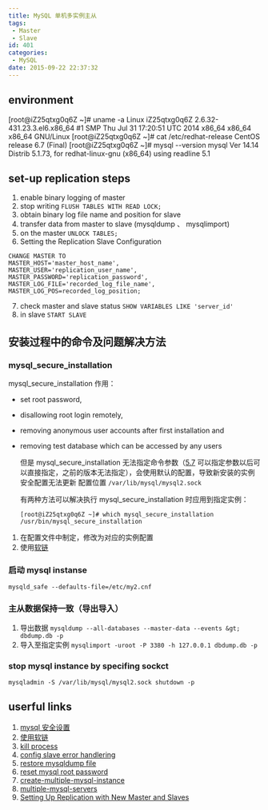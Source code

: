 ```yaml
---
title: MySQL 单机多实例主从
tags:
 - Master
 - Slave
id: 401
categories:
 - MySQL
date: 2015-09-22 22:37:32
---
```


## environment

  [root@iZ25qtxg0q6Z ~]# uname -a
  Linux iZ25qtxg0q6Z 2.6.32-431.23.3.el6.x86_64 #1 SMP Thu Jul 31 17:20:51 UTC 2014 x86_64 x86_64 x86_64 GNU/Linux
  [root@iZ25qtxg0q6Z ~]# cat /etc/redhat-release
  CentOS release 6.7 (Final)
  [root@iZ25qtxg0q6Z ~]# mysql --version
  mysql Ver 14.14 Distrib 5.1.73, for redhat-linux-gnu (x86_64) using readline 5.1
  

## set-up replication steps

1. enable binary logging of master
2. stop writing `FLUSH TABLES WITH READ LOCK;`
3. obtain binary log file name and position for slave
4. transfer data from master to slave (mysqldump 、 mysqlimport)
5. on the master `UNLOCK TABLES;`
6. Setting the Replication Slave Configuration
  ```
  CHANGE MASTER TO
  MASTER_HOST='master_host_name',
  MASTER_USER='replication_user_name',
  MASTER_PASSWORD='replication_password',
  MASTER_LOG_FILE='recorded_log_file_name',
  MASTER_LOG_POS=recorded_log_position;
  ```
7. check master and slave status `SHOW VARIABLES LIKE 'server_id'`
8. in slave `START SLAVE`

## 安装过程中的命令及问题解决方法

### mysql_secure_installation

mysql_secure_installation 作用：

* set root password,
* disallowing root login remotely,
* removing anonymous user accounts after first installation and
* removing test database which can be accessed by any users

  但是 mysql_secure_installation 无法指定命令参数（[5.7](https://dev.mysql.com/doc/refman/5.1/en/mysql-secure-installation.html) 可以指定参数以后可以直接指定，之前的版本无法指定），会使用默认的配置，导致新安装的实例安全配置无法更新
  配置位置 `/var/lib/mysql/mysql2.sock`

  有两种方法可以解决执行 mysql_secure_installation 时应用到指定实例：

  `[root@iZ25qtxg0q6Z ~]# which mysql_secure_installation
  /usr/bin/mysql_secure_installation`

1. 在配置文件中制定，修改为对应的实例配置
2. 使用[软链](http://dba-valley.blogspot.jp/2013/03/mysql-secure-installation-for-non.html)

### 启动 mysql instanse

`mysqld_safe --defaults-file=/etc/my2.cnf`

### 主从数据保持一致（导出导入）

1. 导出数据 `mysqldump --all-databases --master-data --events &gt; dbdump.db -p`
2. 导入至指定实例 `mysqlimport -uroot -P 3380 -h 127.0.0.1 dbdump.db -p`

### stop mysql instance by specifing sockct

`mysqladmin -S /var/lib/mysql/mysql2.sock shutdown -p`

## userful links

1. [mysql 安全设置](http://stackoverflow.com/questions/15439307/mysql-secure-installation-cant-connect-to-local-mysql-server-through-socket)
2. [使用软链](http://dba-valley.blogspot.jp/2013/03/mysql-secure-installation-for-non.html)
3. [kill process](http://www.cyberciti.biz/faq/kill-process-in-linux-or-terminate-a-process-in-unix-or-linux-systems/)
4. [config slave error handlering](http://www.xaprb.com/blog/2007/08/01/why-mysql-server-not-configured-as-slave/)
5. [restore mysqldump file](http://stackoverflow.com/questions/105776/how-do-i-restore-a-mysql-dump-file)
6. [reset mysql root password](http://www.ghostchina.com/how-to-reset-mysqls-root-password/)
7. [create-multiple-mysql-instance](http://sharadchhetri.com/2013/12/02/create-multiple-mysql-instance-centos-6-4-red-hat-6-4/)
8. [multiple-mysql-servers](https://dev.mysql.com/doc/refman/5.1/en/multiple-unix-servers.html)
9. [Setting Up Replication with New Master and Slaves](https://dev.mysql.com/doc/refman/5.1/en/replication-howto-newservers.html)